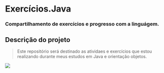 # Exercícios.Java
### Compartilhamento de exercícios e progresso com a linguágem.
## Descrição do projeto
 > Este repositório será destinado as atividaes e exercícios que estou realizando durante meus estudos em Java e orientação objetos.
<div>
<img src="http://img.shields.io/static/v1?label=STATUS%20DO%20PROJETO&message=%20EM%20DESENVOLVIMENTO&color=GREEN&style=for-the-badge_blank"></a>
   </div>
